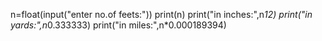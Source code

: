 n=float(input("enter no.of feets:"))
print(n)
print("in inches:",n*12)
print("in yards:",n*0.333333)
print("in miles:",n*0.000189394)
